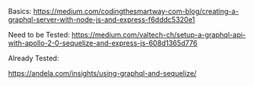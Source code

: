 Basics:
https://medium.com/codingthesmartway-com-blog/creating-a-graphql-server-with-node-js-and-express-f6dddc5320e1

Need to be Tested:
https://medium.com/valtech-ch/setup-a-graphql-api-with-apollo-2-0-sequelize-and-express-js-608d1365d776

Already Tested:

https://andela.com/insights/using-graphql-and-sequelize/